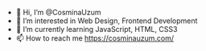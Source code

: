 - 👋 Hi, I’m @CosminaUzum
- 👀 I’m interested in Web Design, Frontend Development
- 🌱 I’m currently learning JavaScript, HTML, CSS3
- 📫 How to reach me https://cosminauzum.com/

<!---
CosminaUzum/CosminaUzum is a ✨ special ✨ repository because its `README.md` (this file) appears on your GitHub profile.
You can click the Preview link to take a look at your changes.
--->

